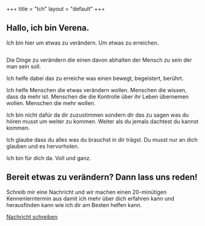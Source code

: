 +++
title = "Ich"
layout = "default"
+++

<h2>Hallo, ich bin Verena.</h2>

Ich bin hier um etwas zu verändern. Um etwas zu erreichen.

<div class="image-halfe">
<img class="text-wrap" src="/img/verena2.jpg" alt="">
</div>

Die Dinge zu verändern die einen davon abhalten der Mensch zu sein der man sein soll.

Ich helfe dabei das zu erreiche was einen bewegt, begeistert, berührt.

Ich helfe Menschen die etwas verändern wollen. Menschen die wissen, dass da mehr ist. Menschen die die Kontrolle über ihr Leben übernemen wollen. Menschen die mehr wollen. 

Ich bin nicht dafür da dir zuzustimmen sondern dir das zu sagen was du hören musst um weiter zu kommen. Weiter als du jemals dachtest du kannst kommen.

Ich glaube dass du alles was du brauchst in dir trägst. Du musst nur an dich glauben und es hervorholen.

Ich bin für dich da. Voll und ganz.




<div class="call-to-action">
	 <h2>Bereit etwas zu verändern? Dann lass uns reden!</h2>
	 <p>Schreib mir eine Nachricht und wir machen einen 20-minütigen Kennenlerntermin aus damit ich mehr über dich erfahren kann und herausfinden kann wie ich dir am Besten helfen kann.</p>

<div class="button-action-container">
	<a href="mailto:verena@verenaortlieb.de" target="_blank">
		<div class="button-action">
		Nachricht schreiben
		</div>
	</a>
</div>
</div>